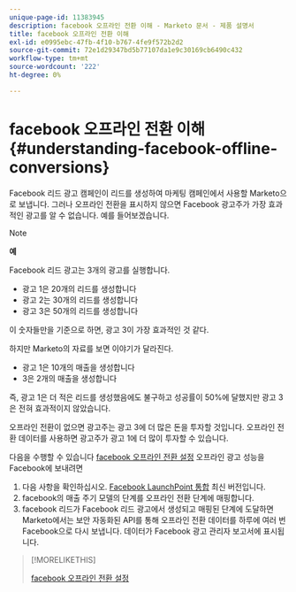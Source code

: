 ```yaml
---
unique-page-id: 11383945
description: facebook 오프라인 전환 이해 - Marketo 문서 - 제품 설명서
title: facebook 오프라인 전환 이해
exl-id: e0995ebc-47fb-4f10-b767-4fe9f572b2d2
source-git-commit: 72e1d29347bd5b77107da1e9c30169cb6490c432
workflow-type: tm+mt
source-wordcount: '222'
ht-degree: 0%

---
```


# facebook 오프라인 전환 이해 {#understanding-facebook-offline-conversions}

Facebook 리드 광고 캠페인이 리드를 생성하여 마케팅 캠페인에서 사용할 Marketo으로 보냅니다. 그러나 오프라인 전환을 표시하지 않으면 Facebook 광고주가 가장 효과적인 광고를 알 수 없습니다. 예를 들어보겠습니다.

>[!NOTE]
>
>**예**
>
>Facebook 리드 광고는 3개의 광고를 실행합니다.
>
>* 광고 1은 20개의 리드를 생성합니다
>* 광고 2는 30개의 리드를 생성합니다
>* 광고 3은 50개의 리드를 생성합니다
>
>이 숫자들만을 기준으로 하면, 광고 3이 가장 효과적인 것 같다.
>
>하지만 Marketo의 자료를 보면 이야기가 달라진다.
>
>* 광고 1은 10개의 매출을 생성합니다
>* 3은 2개의 매출을 생성합니다
>
>즉, 광고 1은 더 적은 리드를 생성했음에도 불구하고 성공률이 50%에 달했지만 광고 3은 전혀 효과적이지 않았습니다.
>
>오프라인 전환이 없으면 광고주는 광고 3에 더 많은 돈을 투자할 것입니다. 오프라인 전환 데이터를 사용하면 광고주가 광고 1에 더 많이 투자할 수 있습니다.

다음을 수행할 수 있습니다 [facebook 오프라인 전환 설정](/help/marketo/product-docs/demand-generation/facebook/set-up-facebook-offline-conversions.md) 오프라인 광고 성능을 Facebook에 보내려면

1. 다음 사항을 확인하십시오. [Facebook LaunchPoint 통합](/help/marketo/product-docs/demand-generation/ad-network-integrations/add-facebook-custom-audiences-as-a-launchpoint-service.md) 최신 버전입니다.
1. facebook의 매출 주기 모델의 단계를 오프라인 전환 단계에 매핑합니다.
1. facebook 리드가 Facebook 리드 광고에서 생성되고 매핑된 단계에 도달하면 Marketo에서는 보안 자동화된 API를 통해 오프라인 전환 데이터를 하루에 여러 번 Facebook으로 다시 보냅니다. 데이터가 Facebook 광고 관리자 보고서에 표시됩니다.

>[!MORELIKETHIS]
>
>[facebook 오프라인 전환 설정](/help/marketo/product-docs/demand-generation/facebook/set-up-facebook-offline-conversions.md)
